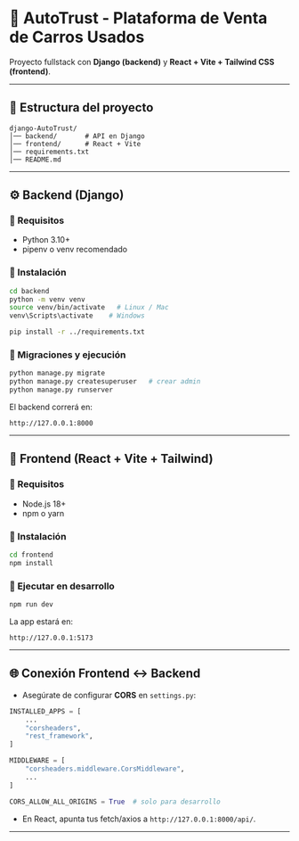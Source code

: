 # 🚗 AutoTrust - Plataforma de Venta de Carros Usados

Proyecto fullstack con **Django (backend)** y **React + Vite + Tailwind CSS (frontend)**.

---

## 📂 Estructura del proyecto
```
django-AutoTrust/
│── backend/       # API en Django
│── frontend/      # React + Vite
│── requirements.txt
│── README.md
```

---

## ⚙️ Backend (Django)

### 🔹 Requisitos
- Python 3.10+
- pipenv o venv recomendado

### 🔹 Instalación
```bash
cd backend
python -m venv venv
source venv/bin/activate   # Linux / Mac
venv\Scripts\activate    # Windows

pip install -r ../requirements.txt
```

### 🔹 Migraciones y ejecución
```bash
python manage.py migrate
python manage.py createsuperuser   # crear admin
python manage.py runserver
```

El backend correrá en:
```
http://127.0.0.1:8000
```

---

## 🎨 Frontend (React + Vite + Tailwind)

### 🔹 Requisitos
- Node.js 18+
- npm o yarn

### 🔹 Instalación
```bash
cd frontend
npm install
```

### 🔹 Ejecutar en desarrollo
```bash
npm run dev
```

La app estará en:
```
http://127.0.0.1:5173
```

---

## 🌐 Conexión Frontend ↔ Backend
- Asegúrate de configurar **CORS** en `settings.py`:
```python
INSTALLED_APPS = [
    ...
    "corsheaders",
    "rest_framework",
]

MIDDLEWARE = [
    "corsheaders.middleware.CorsMiddleware",
    ...
]

CORS_ALLOW_ALL_ORIGINS = True  # solo para desarrollo
```

- En React, apunta tus fetch/axios a `http://127.0.0.1:8000/api/`.

---



